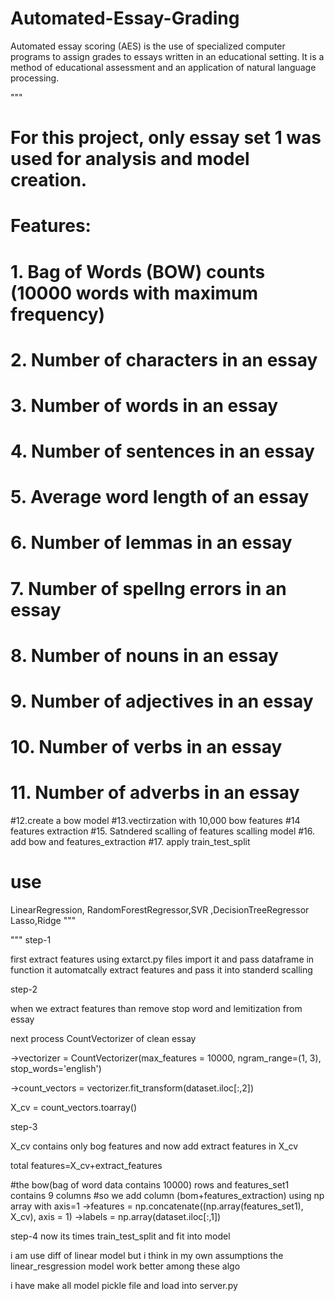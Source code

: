 # Automated-Essay-Grading
Automated essay scoring (AES) is the use of specialized computer programs to assign grades to essays written in an educational setting. It is a method of educational assessment and an application of natural language processing.

"""
# For this project, only essay set 1 was used for analysis and model creation.

# Features:
# 1. Bag of Words (BOW) counts (10000 words with maximum frequency)
# 2. Number of characters in an essay
# 3. Number of words in an essay
# 4. Number of sentences in an essay
# 5. Average word length of an essay
# 6. Number of lemmas in an essay
# 7. Number of spellng errors in an essay
# 8. Number of nouns in an essay
# 9. Number of adjectives in an essay
# 10. Number of verbs in an essay
# 11. Number of adverbs in an essay
#12.create a bow model
#13.vectirzation with 10,000 bow features
#14 features extraction
#15. Satndered scalling of features scalling model
#16. add bow and features_extraction 
#17. apply train_test_split 
# use 
 LinearRegression, RandomForestRegressor,SVR ,DecisionTreeRegressor
Lasso,Ridge
"""

"""
step-1 

first extract features using extarct.py files import it 
and pass dataframe in function it automatcally extract features and pass it into standerd scalling

step-2

when we extract features than remove stop word and lemitization from essay

next process CountVectorizer of clean essay

->vectorizer = CountVectorizer(max_features = 10000, ngram_range=(1, 3), stop_words='english')
    
->count_vectors = vectorizer.fit_transform(dataset.iloc[:,2])
   
X_cv = count_vectors.toarray()

step-3 

X_cv contains only bog features and now add extract features in X_cv

total features=X_cv+extract_features

#the bow(bag of word data contains 10000) rows and features_set1 contains 9 columns
#so we add column (bom+features_extraction) using np array with axis=1
->features = np.concatenate((np.array(features_set1), X_cv), axis = 1)
->labels = np.array(dataset.iloc[:,1])

step-4
now its times train_test_split and fit into model 

i am use diff of linear model but i think in my own assumptions the linear_resgression model work better among these algo

i have make all model pickle file and load into server.py

